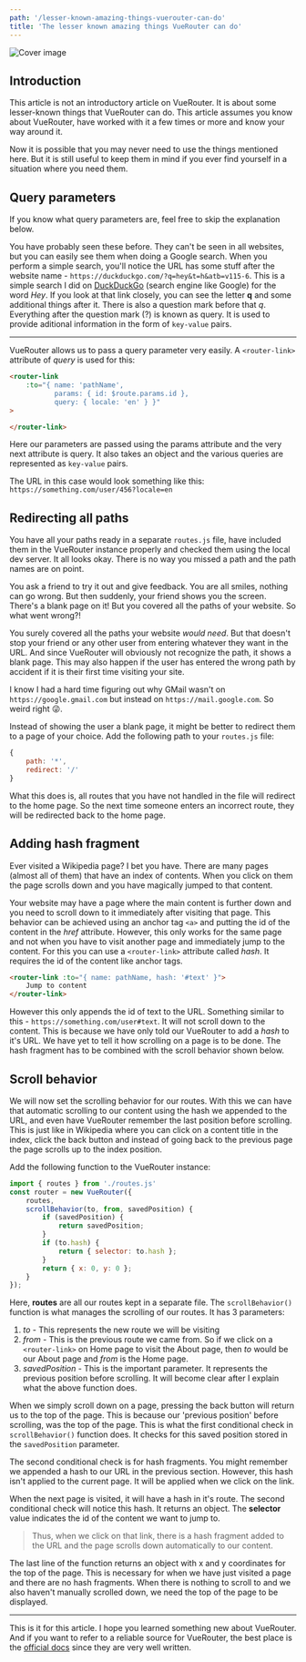 ```yaml
---
path: '/lesser-known-amazing-things-vuerouter-can-do'
title: 'The lesser known amazing things VueRouter can do'
---
```


![Cover image](https://thepracticaldev.s3.amazonaws.com/i/7de1jb1xllvfriiks5si.JPG)

## Introduction
This article is not an introductory article on VueRouter. It is about some lesser-known things that VueRouter can do. This article assumes you know about VueRouter, have worked with it a few times or more and know your way around it. 

Now it is possible that you may never need to use the things mentioned here. But it is still useful to keep them in mind if you ever find yourself in a situation where you need them.

## Query parameters

If you know what query parameters are, feel free to skip the explanation below.

You have probably seen these before. They can't be seen in all websites, but you can easily see them when doing a Google search. When you perform a simple search, you'll notice the URL has some stuff after the website name - `https://duckduckgo.com/?q=hey&t=h&atb=v115-6`. This is a simple search I did on [DuckDuckGo](https://duckduckgo.com/) (search engine like Google) for the word *Hey*. If you look at that link closely, you can see the letter **q** and some additional things after it. There is also a question mark before that *q*. Everything after the question mark (?) is known as query. It is used to provide aditional information in the form of  `key-value` pairs. 

---

VueRouter allows us to pass a query parameter very easily. A `<router-link>` attribute of *query* is used for this:

```html
<router-link 
	:to="{ name: 'pathName', 
    	   params: { id: $route.params.id }, 
           query: { locale: 'en' } }"
>

</router-link>
```

Here our parameters are passed using the params attribute and the very next attribute is query. It also takes an object and the various queries are represented as `key-value` pairs. 

The URL in this case would look something like this: `https://something.com/user/456?locale=en`

## Redirecting all paths

You have all your paths ready in a separate `routes.js` file, have included them in the VueRouter instance properly and checked them using the local dev server. It all looks okay. There is no way you missed a path and the path names are on point.

You ask a friend to try it out and give feedback. You are all smiles, nothing can go wrong. But then suddenly, your friend shows you the screen. There's a blank page on it! But you covered all the paths of your website. So what went wrong?!

You surely covered all the paths your website *would need*. But that doesn't stop your friend or any other user from entering whatever they want in the URL. And since VueRouter will obviously not recognize the path, it shows a blank page. This may also happen if the user has entered the wrong path by accident if it is their first time visiting your site.

I know I had a hard time figuring out why GMail wasn't on `https://google.gmail.com` but instead on `https://mail.google.com`. So weird right 😜. 

Instead of showing the user a blank page, it might be better to redirect them to a page of your choice. Add the following path to your `routes.js` file:

```javascript
{
	path: '*',
    redirect: '/'
}
```

What this does is, all routes that you have not handled in the file will redirect to the home page. So the next time someone enters an incorrect route, they will be redirected back to the home page.

## Adding hash fragment

Ever visited a Wikipedia page? I bet you have. There are many pages (almost all of them) that have an index of contents. When you click on them the page scrolls down and you have magically jumped to that content.

Your website may have a page where the main content is further down and you need to scroll down to it immediately after visiting that page. This behavior can be achieved using an anchor tag `<a>` and putting the id of the content in the *href* attribute. However, this only works for the same page and not when you have to visit another page and immediately jump to the content. For this you can use a `<router-link>` attribute called *hash*. It requires the id of the content like anchor tags. 

```html
<router-link :to="{ name: pathName, hash: '#text' }">
	Jump to content
</router-link>
```

However this only appends the id of text to the URL. Something similar to this - `https://something.com/user#text`. It will not scroll down to the content. This is because we have only told our VueRouter to add a *hash* to it's URL. We have yet to tell it how scrolling on a page is to be done. The hash fragment has to be combined with the scroll behavior shown below.

## Scroll behavior

We will now set the scrolling behavior for our routes. With this we can have that automatic scrolling to our content using the hash we appended to the URL, and even have VueRouter remember the last position before scrolling. This is just like in Wikipedia where you can click on a content title in the index, click the back button and instead of going back to the previous page the page scrolls up to the index position.

Add the following function to the VueRouter instance: 

```javascript
import { routes } from './routes.js'
const router = new VueRouter({
	routes,
    scrollBehavior(to, from, savedPosition) {
    	if (savedPosition) {
        	return savedPosition;
        }
        if (to.hash) {
        	return { selector: to.hash };
        }
        return { x: 0, y: 0 };
    }
});
```

Here, **routes** are all our routes kept in a separate file. The `scrollBehavior()` function is what manages the scrolling of our routes. It has 3 parameters:

1. *to* - This represents the new route we will be visiting
2. *from* - This is the previous route we came from. So if we click on a `<router-link>` on Home page to visit the About page, then *to* would be our About page and *from* is the Home page.
3. *savedPosition* - This is the important parameter. It represents the previous position before scrolling. It will become clear after I explain what the above function does.

When we simply scroll down on a page, pressing the back button will return us to the top of the page. This is because our 'previous position' before scrolling, was the top of the page. This is what the first conditional check in `scrollBehavior()` function does. It checks for this saved position stored in the `savedPosition` parameter. 

The second conditional check is for hash fragments. You might remember we appended a hash to our URL in the previous section. However, this hash isn't applied to the current page. It will be applied when we click on the link. 

When the next page is visited, it will have a hash in it's route. The second conditional check will notice this hash. It returns an object. The **selector** value indicates the id of the content we want to jump to. 

> Thus, when we click on that link, there is a hash fragment added to the URL and the page scrolls down automatically to our content. 

The last line of the function returns an object with x and y coordinates for the top of the page. This is necessary for when we have just visited a page and there are no hash fragments. When there is nothing to scroll to and we also haven't manually scrolled down, we need the top of the page to be displayed.

---

This is it for this article. I hope you learned something new about VueRouter. And if you want to refer to a reliable source for VueRouter, the best place is the [official docs](https://router.vuejs.org/) since they are very well written.